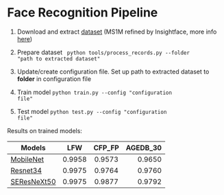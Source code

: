 # Face Recognition Pipeline

1. Download and extract [dataset](https://www.dropbox.com/s/wpx6tqjf0y5mf6r/faces_ms1m-refine-v2_112x112.zip?dl=0) (MS1M refined by Insightface, more info [here](https://github.com/deepinsight/insightface/wiki/Dataset-Zoo))

2. Prepare dataset <code> python tools/process_records.py --folder "path to extracted dataset" </code>

3. Update/create configuration file. Set up path to extracted dataset to __folder__ in configuration file

4. Train model <code>python train.py --config "configuration file"</code>

5. Test model <code>python test.py --config "configuration file"</code>

Results on trained models:

| Models        | LFW      | CFP_FP   | AGEDB_30 |
| ------------- |:--------:|:--------:|---------:|
| [MobileNet](https://www.dropbox.com/s/pjgpefh05q3bdko/mobilenet_256d_30e.pth?dl=0)     | 0.9958   | 0.9573   | 0.9650   |
| [Resnet34](https://www.dropbox.com/s/pgbm5xrsmgtg8z0/resnet34_256d_30e.pth?dl=0)      | 0.9975   | 0.9764   | 0.9760   |
| [SEResNeXt50](https://www.dropbox.com/s/aq6imy2o74md6nx/se_resnext50_256d_30e.pth?dl=0)   | 0.9975   | 0.9877   | 0.9792   |
